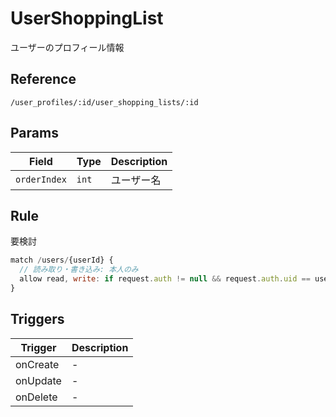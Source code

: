 # UserShoppingList

ユーザーのプロフィール情報

## Reference

```
/user_profiles/:id/user_shopping_lists/:id
```

## Params


| Field        | Type  | Description |
| ------------ | ----- | ----------- |
| `orderIndex` | `int` | ユーザー名  |


## Rule

要検討
```javascript
match /users/{userId} {
  // 読み取り・書き込み: 本人のみ
  allow read, write: if request.auth != null && request.auth.uid == userId;
}
```

## Triggers

| Trigger  | Description |
| -------- | ----------- |
| onCreate | -           |
| onUpdate | -           |
| onDelete | -           |
